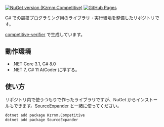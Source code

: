 [![NuGet version (Kzrnm.Competitive)](https://img.shields.io/nuget/v/Kzrnm.Competitive.svg?style=flat-square)](https://www.nuget.org/packages/Kzrnm.Competitive/)
[![GitHub Pages](https://img.shields.io/static/v1?label=GitHub+Pages&message=Kzrnm.Competitife+&color=brightgreen&logo=github)](https://kzrnm.github.io/Kzrnm.Competitive/)


C# での競技プログラミング用のライブラリ・実行環境を整備したリポジトリです。


[competitive-verifier](https://github.com/competitive-verifier/competitive-verifier) で生成しています。

## 動作環境

- .NET Core 3.1, C# 8.0
- .NET 7, C# 11
AtCoder に準ずる。

## 使い方

リポジトリ内で使うつもりで作ったライブラリですが、NuGet からインストールもできます。[SourceExpander](https://github.com/kzrnm/SourceExpander) と一緒に使ってください。

```sh
dotnet add package Kzrnm.Competitive
dotnet add package SourceExpander
```